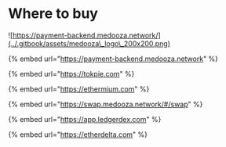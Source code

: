 # Where to buy

![https://payment-backend.medooza.network/](../.gitbook/assets/medooza\_logo\_200x200.png)

{% embed url="https://payment-backend.medooza.network" %}

{% embed url="https://tokpie.com" %}

{% embed url="https://ethermium.com" %}

{% embed url="https://swap.medooza.network/#/swap" %}

{% embed url="https://app.ledgerdex.com" %}

{% embed url="https://etherdelta.com" %}
